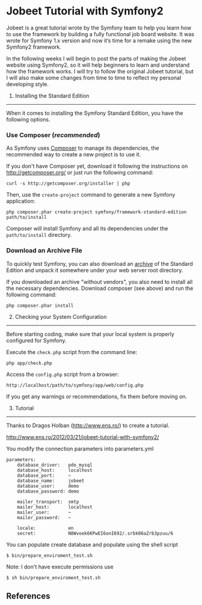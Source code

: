 Jobeet Tutorial with Symfony2
=============================

Jobeet is a great tutorial wrote by the Symfony team to help you learn how to use the framework by building a fully functional job board website. It was wrote for Symfony 1.x version and now it’s time for a remake using the new Symfony2 framework.

In the following weeks I will begin to post the parts of making the Jobeet website using Symfony2, so it will help beginners to learn and understand how the framework works. I will try to follow the original Jobeet tutorial, but I will also make some changes from time to time to reflect my personal developing style.

1) Installing the Standard Edition
----------------------------------

When it comes to installing the Symfony Standard Edition, you have the
following options.

### Use Composer (*recommended*)

As Symfony uses [Composer][2] to manage its dependencies, the recommended way
to create a new project is to use it.

If you don't have Composer yet, download it following the instructions on
http://getcomposer.org/ or just run the following command:

    curl -s http://getcomposer.org/installer | php

Then, use the `create-project` command to generate a new Symfony application:

    php composer.phar create-project symfony/framework-standard-edition path/to/install

Composer will install Symfony and all its dependencies under the
`path/to/install` directory.

### Download an Archive File

To quickly test Symfony, you can also download an [archive][3] of the Standard
Edition and unpack it somewhere under your web server root directory.

If you downloaded an archive "without vendors", you also need to install all
the necessary dependencies. Download composer (see above) and run the
following command:

    php composer.phar install

2) Checking your System Configuration
-------------------------------------

Before starting coding, make sure that your local system is properly
configured for Symfony.

Execute the `check.php` script from the command line:

    php app/check.php

Access the `config.php` script from a browser:

    http://localhost/path/to/symfony/app/web/config.php

If you get any warnings or recommendations, fix them before moving on.

3) Tutorial
-----------

Thanks to Dragos Holban (http://www.ens.ro/) to create a tutorial.

http://www.ens.ro/2012/03/21/jobeet-tutorial-with-symfony2/

You modify the connection parameters into parameters.yml

    parameters:
        database_driver:   pdo_mysql
        database_host:     localhost
        database_port:     ~
        database_name:     jobeet
        database_user:     demo
        database_password: demo

        mailer_transport:  smtp
        mailer_host:       localhost
        mailer_user:       ~
        mailer_password:   ~

        locale:            en
        secret:            N8Wvoek6KPwEI6onI692/.srbk06aZrb3pzuu/6

You can populate create database and populate using the shell script

    $ bin/prepare_enviroment_test.sh 

Note: I don't have execute permissions use 

    $ sh bin/prepare_enviroment_test.sh 


References
----------

[1]:  http://symfony.com/doc/2.1/book/installation.html
[2]:  http://getcomposer.org/
[3]:  http://symfony.com/download
[4]:  http://symfony.com/doc/2.1/quick_tour/the_big_picture.html
[5]:  http://symfony.com/doc/2.1/index.html
[6]:  http://symfony.com/doc/2.1/bundles/SensioFrameworkExtraBundle/index.html
[7]:  http://symfony.com/doc/2.1/book/doctrine.html
[8]:  http://symfony.com/doc/2.1/book/templating.html
[9]:  http://symfony.com/doc/2.1/book/security.html
[10]: http://symfony.com/doc/2.1/cookbook/email.html
[11]: http://symfony.com/doc/2.1/cookbook/logging/monolog.html
[12]: http://symfony.com/doc/2.1/cookbook/assetic/asset_management.html
[13]: http://jmsyst.com/bundles/JMSSecurityExtraBundle/master
[14]: http://jmsyst.com/bundles/JMSDiExtraBundle/master
[15]: http://symfony.com/doc/2.1/bundles/SensioGeneratorBundle/index.html
